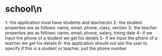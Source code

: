 # school\n
1- the application must have students and teachers\n
2- the student properties are as follows: name, email, phone, class, section
3- the teacher properties are as follows: name, email, phone, salary, hiring date
4- if we input the phone of a student we get his details
5- if we input the phone of a teacher we get his details
6- the application should not ask the user to specify if this is a student or teacher, just the phone number
